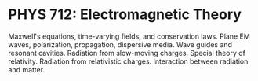 # PHYS 712: Electromagnetic Theory

Maxwell's equations, time-varying fields, and conservation laws. Plane EM waves, polarization, propagation, dispersive media. Wave guides and resonant cavities. Radiation from slow-moving charges. Special theory of relativity. Radiation from relativistic charges. Interaction between radiation and matter.